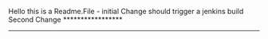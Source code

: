 Hello this is a Readme.File - initial
Change should trigger a jenkins build
Second Change *****************
*************************************
